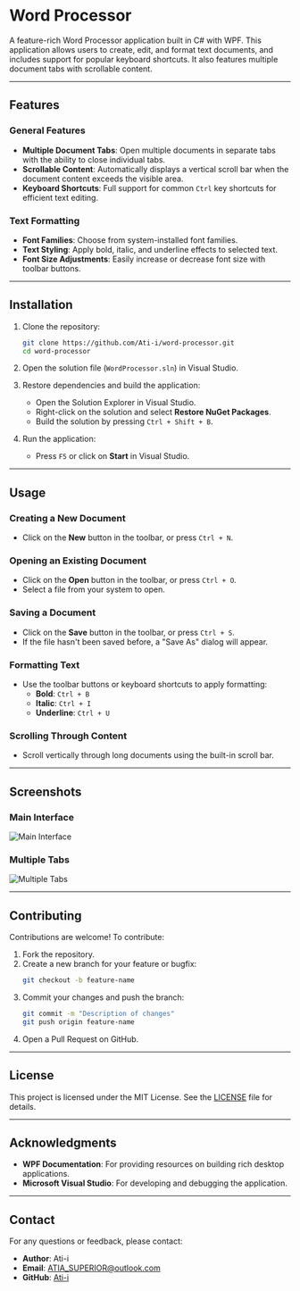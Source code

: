 # Word Processor

A feature-rich Word Processor application built in C# with WPF. This application allows users to create, edit, and format text documents, and includes support for popular keyboard shortcuts. It also features multiple document tabs with scrollable content.

---

## Features

### General Features
- **Multiple Document Tabs**: Open multiple documents in separate tabs with the ability to close individual tabs.
- **Scrollable Content**: Automatically displays a vertical scroll bar when the document content exceeds the visible area.
- **Keyboard Shortcuts**: Full support for common `Ctrl` key shortcuts for efficient text editing.

### Text Formatting
- **Font Families**: Choose from system-installed font families.
- **Text Styling**: Apply bold, italic, and underline effects to selected text.
- **Font Size Adjustments**: Easily increase or decrease font size with toolbar buttons.

---

## Installation

1. Clone the repository:
   ```bash
   git clone https://github.com/Ati-i/word-processor.git
   cd word-processor
   ```

2. Open the solution file (`WordProcessor.sln`) in Visual Studio.

3. Restore dependencies and build the application:
   - Open the Solution Explorer in Visual Studio.
   - Right-click on the solution and select **Restore NuGet Packages**.
   - Build the solution by pressing `Ctrl + Shift + B`.

4. Run the application:
   - Press `F5` or click on **Start** in Visual Studio.

---

## Usage

### Creating a New Document
- Click on the **New** button in the toolbar, or press `Ctrl + N`.

### Opening an Existing Document
- Click on the **Open** button in the toolbar, or press `Ctrl + O`.
- Select a file from your system to open.

### Saving a Document
- Click on the **Save** button in the toolbar, or press `Ctrl + S`.
- If the file hasn't been saved before, a "Save As" dialog will appear.

### Formatting Text
- Use the toolbar buttons or keyboard shortcuts to apply formatting:
  - **Bold**: `Ctrl + B`
  - **Italic**: `Ctrl + I`
  - **Underline**: `Ctrl + U`

### Scrolling Through Content
- Scroll vertically through long documents using the built-in scroll bar.

---

## Screenshots

### Main Interface
![Main Interface](screenshots/main-interface.png)

### Multiple Tabs
![Multiple Tabs](master/wp.png)

---

## Contributing

Contributions are welcome! To contribute:
1. Fork the repository.
2. Create a new branch for your feature or bugfix:
   ```bash
   git checkout -b feature-name
   ```
3. Commit your changes and push the branch:
   ```bash
   git commit -m "Description of changes"
   git push origin feature-name
   ```
4. Open a Pull Request on GitHub.

---

## License

This project is licensed under the MIT License. See the [LICENSE](LICENSE) file for details.

---

## Acknowledgments

- **WPF Documentation**: For providing resources on building rich desktop applications.
- **Microsoft Visual Studio**: For developing and debugging the application.

---

## Contact

For any questions or feedback, please contact:
- **Author**: Ati-i
- **Email**: [ATIA_SUPERIOR@outlook.com](mailto:ATIA_SUPERIOR@outlook.com)
- **GitHub**: [Ati-i](https://github.com/Ati-i)
